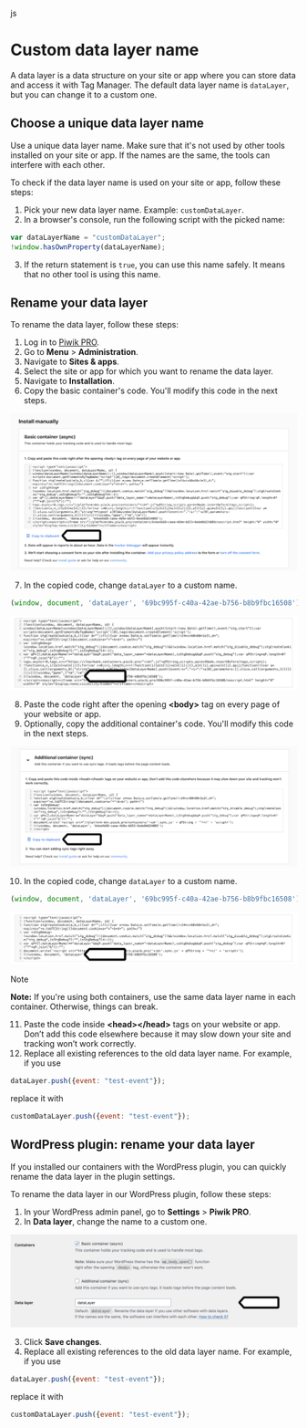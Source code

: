 <div class="default-domain">

js

</div>

# Custom data layer name

A data layer is a data structure on your site or app where you can store
data and access it with Tag Manager. The default data layer name is
`dataLayer`, but you can change it to a custom one.

## Choose a unique data layer name

Use a unique data layer name. Make sure that it's not used by other
tools installed on your site or app. If the names are the same, the
tools can interfere with each other.

To check if the data layer name is used on your site or app, follow
these steps:

1.  Pick your new data layer name. Example: `customDataLayer`.
2.  In a browser's console, run the following script with the picked
    name:

<!-- end list -->

``` JavaScript
var dataLayerName = "customDataLayer";
!window.hasOwnProperty(dataLayerName);
```

3.  If the return statement is `true`, you can use this name safely. It
    means that no other tool is using this name.

## Rename your data layer

To rename the data layer, follow these steps:

1.  Log in to [Piwik PRO](https://piwik.pro/login).
2.  Go to **Menu** \> **Administration**.
3.  Navigate to **Sites & apps**.
4.  Select the site or app for which you want to rename the data layer.
5.  Navigate to **Installation**.
6.  Copy the basic container's code. You'll modify this code in the next
    steps.

![Asynchronous container code - copy to clipboard](/static/_static/images/data_layer_name/install_manually_basic_container.png)

7.  In the copied code, change `dataLayer` to a custom name.

<!-- end list -->

``` JavaScript
(window, document, 'dataLayer', '69bc995f-c40a-42ae-b756-b8b9fbc16508');
```

![Asynchronous container code - data layer name](/static/_static/images/data_layer_name/data_layer_name.png)

8.  Paste the code right after the opening **\<body\>** tag on every
    page of your website or app.
9.  Optionally, copy the additional container's code. You'll modify this
    code in the next steps.

![Synchronous container code - copy to clipboard](/static/_static/images/data_layer_name/install_manually_additional_container.png)

10. In the copied code, change `dataLayer` to a custom name.

<!-- end list -->

``` JavaScript
(window, document, 'dataLayer', '69bc995f-c40a-42ae-b756-b8b9fbc16508');
```

![Synchronous container code - data layer name](/static/_static/images/data_layer_name/data_layer_name_additional_container.png)

<div class="note">

<div class="title">

Note

</div>

**Note:** If you're using both containers, use the same data layer name
in each container. Otherwise, things can break.

</div>

11. Paste the code inside **\<head\>\</head\>** tags on your website or
    app. Don’t add this code elsewhere because it may slow down your
    site and tracking won’t work correctly.
12. Replace all existing references to the old data layer name. For
    example, if you use

<!-- end list -->

``` JavaScript
dataLayer.push({event: "test-event"});
```

replace it with

``` JavaScript
customDataLayer.push({event: "test-event"});
```

## WordPress plugin: rename your data layer

If you installed our containers with the WordPress plugin, you can
quickly rename the data layer in the plugin settings.

To rename the data layer in our WordPress plugin, follow these steps:

1.  In your WordPress admin panel, go to **Settings** \> **Piwik PRO**.
2.  In **Data layer**, change the name to a custom one.

![Piwik PRO WordPress plugin settings - data layer name](/static/_static/images/data_layer_name/data_layer_wp_plugin.png)

3.  Click **Save changes**.
4.  Replace all existing references to the old data layer name. For
    example, if you use

<!-- end list -->

``` JavaScript
dataLayer.push({event: "test-event"});
```

replace it with

``` JavaScript
customDataLayer.push({event: "test-event"});
```
